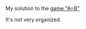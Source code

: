 My solution to the [game "A=B"](https://store.steampowered.com/app/1720850/AB/)

It's not very organized.
